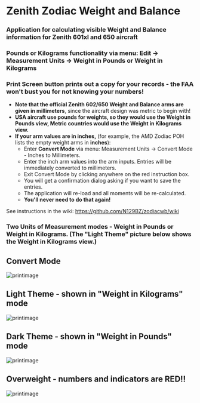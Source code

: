 # Zenith Zodiac Weight and Balance
### Application for calculating visible Weight and Balance information for Zenith 601xl and 650 aircraft

### Pounds or Kilograms functionality via menu: Edit -> Measurement Units -> Weight in Pounds or Weight in Kilograms  

### Print Screen button prints out a copy for your records - the FAA won't bust you for not knowing your numbers!
- **Note that the official Zenith 602/650 Weight and Balance arms are given in millimeters**, since the aircraft design was metric to begin with!
- **USA aircraft use pounds for weights, so they would use the Weight in Pounds view, Metric countries would use the Weight in Kilograms view.** 
- **If your arm values are in inches,** (for example, the AMD Zodiac POH lists the empty weight arms in **inches**):
  -  Enter **Convert Mode** via menu: Measurement Units -> Convert Mode - Inches to Millimeters.
  -  Enter the inch arm values into the arm inputs. Entries will be immediately converted to millimeters.  
  -  Exit Convert Mode by clicking anywhere on the red instruction box.
  -  You will get a confirmation dialog asking if you want to save the entries.
  -  The application will re-load and all moments will be re-calculated.
  -  **You'll never need to do that again!**  

See instructions in the wiki: https://github.com/N129BZ/zodiacwb/wiki

### Two Units of Measurement modes - Weight in Pounds or Weight in Kilograms. (The "Light Theme" picture below shows the Weight in Kilograms view.)

## Convert Mode
![printimage](https://github.com/N129BZ/zodiacwb/assets/47579080/d721dcfb-457b-43f9-b605-92e84762d230)

## Light Theme - shown in "Weight in Kilograms" mode
![printimage](https://github.com/N129BZ/zodiacwb/assets/47579080/85e3841a-213b-463c-bc43-87578984fcde)

## Dark Theme - shown in "Weight in Pounds" mode
![printimage](https://github.com/N129BZ/zodiacwb/assets/47579080/e0219145-39a6-441a-8745-0b62ad503c3f)

## Overweight - numbers and indicators are RED!!
![printimage](https://github.com/N129BZ/zodiacwb/assets/47579080/19a953ac-222f-4ac4-b90a-8e2d70938b2d)





